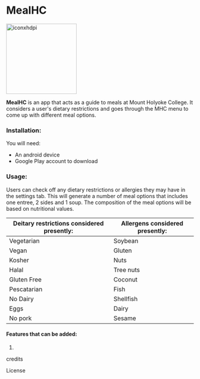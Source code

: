 # MealHC


<img width="189" alt="iconxhdpi" src="https://user-images.githubusercontent.com/44718709/47951970-c2904000-df3e-11e8-93fa-f2f13c095a5e.png">


**MealHC** is an app that acts as a guide to meals at Mount Holyoke College. It considers a user's dietary restrictions and goes through the MHC menu to come up with different meal options.  

### Installation: 
You will need:
* An android device
* Google Play account to download


### Usage: 
Users can check off any dietary restrictions or allergies they may have in the settings tab. This will generate a number of meal options that includes one entree, 2 sides and 1 soup. The composition of the meal options will be based on nutritional values. 

|Deitary restrictions considered presently: | Allergens considered presently:|
|-------------------------------------------|--------------------------------|
| Vegetarian |  Soybean|
| Vegan |  Gluten |
| Kosher |  Nuts |
| Halal |  Tree nuts |
| Gluten Free |  Coconut |
| Pescatarian |  Fish |
| No Dairy |  Shellfish |
| Eggs |  Dairy |
| No pork |  Sesame |


#### Features that can be added:
1. 



credits

License



